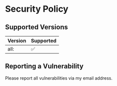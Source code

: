 # Security Policy

## Supported Versions

| Version | Supported          |
| ------- | ------------------ |
|   all:  | ✅                 |

## Reporting a Vulnerability

Please report all vulnerabilities via my email address. 
